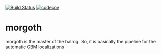 [![Build Status](https://travis-ci.org/grburgess/morgoth.svg?branch=master)](https://travis-ci.org/grburgess/morgoth)
[![codecov](https://codecov.io/gh/grburgess/morgoth/branch/master/graph/badge.svg)](https://codecov.io/gh/grburgess/morgoth)
# morgoth
morgoth is the master of the balrog. So, it is basically the pipeline for the automatic GBM localizations
